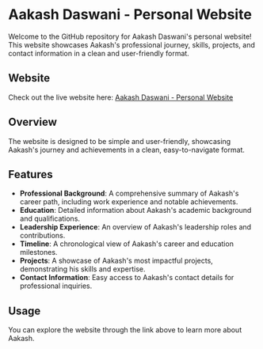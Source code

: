 # Aakash Daswani - Personal Website

Welcome to the GitHub repository for Aakash Daswani's personal website! This website showcases Aakash's professional journey, skills, projects, and contact information in a clean and user-friendly format.

## Website

Check out the live website here: [Aakash Daswani - Personal Website](https://aakashdaswani.github.io/AakashHub/)

## Overview

The website is designed to be simple and user-friendly, showcasing Aakash's journey and achievements in a clean, easy-to-navigate format.

## Features

- **Professional Background**: A comprehensive summary of Aakash's career path, including work experience and notable achievements.
- **Education**: Detailed information about Aakash's academic background and qualifications.
- **Leadership Experience**: An overview of Aakash's leadership roles and contributions.
- **Timeline**: A chronological view of Aakash's career and education milestones.
- **Projects**: A showcase of Aakash's most impactful projects, demonstrating his skills and expertise.
- **Contact Information**: Easy access to Aakash's contact details for professional inquiries.

## Usage

You can explore the website through the link above to learn more about Aakash.
